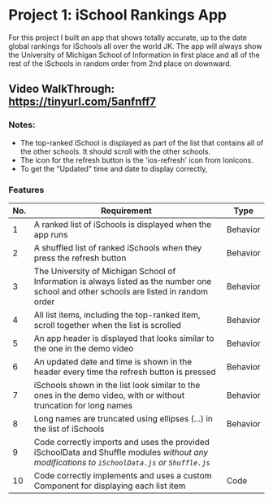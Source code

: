 # Project 1: iSchool Rankings App

For this project I built an app that shows totally accurate, up to the date global rankings for iSchools all over the world JK. The app will always show the University of Michigan School of Information in first place and all of the rest of the iSchools in random order from 2nd place on downward. 

## Video WalkThrough: https://tinyurl.com/5anfnff7

### Notes:
- The top-ranked iSchool is displayed as part of the list that contains all of the other schools. It should scroll with the other schools.
- The icon for the refresh button is the 'ios-refresh' icon from Ionicons. 
- To get the "Updated" time and date to display correctly, 



### Features
| No. | Requirement | Type |
| --- | --- | --- | 
| 1 | A ranked list of iSchools is displayed when the app runs | Behavior 
| 2 | A shuffled list of ranked iSchools when they press the refresh button | Behavior 
| 3 | The University of Michigan School of Information is always listed as the number one school and other schools are listed in random order	| Behavior 
| 4 | All list items, including the top-ranked item, scroll together when the list is scrolled | Behavior 
| 5 | An app header is displayed that looks similar to the one in the demo video | Behavior 
| 6 | An updated date and time is shown in the header every time the refresh button is pressed | Behavior 
| 7 | iSchools shown in the list look similar to the ones in the demo video, with or without truncation for long names | Behavior 
| 8 | Long names are truncated using ellipses (...) in the list of iSchools | Behavior 
| 9 | Code correctly imports and uses the provided iSchoolData and Shuffle modules _without any modifications to `iSchoolData.js` or `Shuffle.js`_ 
| 10 | Code correctly implements and uses a custom Component for displaying each list item | Code 






